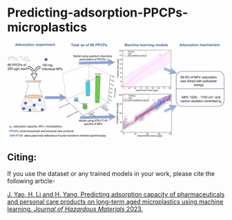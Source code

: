 # Predicting-adsorption-PPCPs-microplastics

<div align="center">
  <img src="https://github.com/Yao-Jingjing/Predicting-adsorption-PPCPs-microplastics/blob/main/data/1-s2.0-S0304389423012463-ga1_lrg.jpg">
</div>

## Citing:
If you use the dataset or any trained models in your work, please cite the following article-

[J. Yao, H. Li and H. Yang, Predicting adsorption capacity of pharmaceuticals and personal care products on long-term aged microplastics using machine learning. *Journal of Hazardous Materials* 2023.](https://www.sciencedirect.com/science/article/pii/S0304389423012463)
